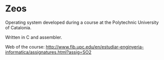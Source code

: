 # Zeos

Operating system developed during a course at the Polytechnic University of Catalonia.

Written in C and assembler.

Web of the course:
http://www.fib.upc.edu/en/estudiar-enginyeria-informatica/assignatures.html?assig=SO2
